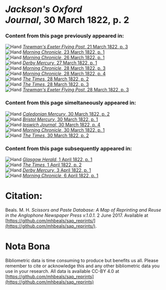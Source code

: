 # *Jackson's Oxford Journal*, 30 March 1822, p. 2  
  
### Content from this page previously appeared in:  
![Hand](http://scissorsandpaste.net/wp-content/uploads/2017/06/smallhandpointer.png) [*Trewman's Exeter Flying Post*, 21 March 1822, p. 3](https://mhbeals.github.io/sap_html/Trewman's-Exeter-Flying-Post/Trewman's-Exeter-Flying-Post-21-March-1822-p-3)  
![Hand](http://scissorsandpaste.net/wp-content/uploads/2017/06/smallhandpointer.png) [*Morning Chronicle*, 23 March 1822, p. 1](https://mhbeals.github.io/sap_html/Morning-Chronicle/Morning-Chronicle-23-March-1822-p-1)  
![Hand](http://scissorsandpaste.net/wp-content/uploads/2017/06/smallhandpointer.png) [*Morning Chronicle*, 26 March 1822, p. 1](https://mhbeals.github.io/sap_html/Morning-Chronicle/Morning-Chronicle-26-March-1822-p-1)  
![Hand](http://scissorsandpaste.net/wp-content/uploads/2017/06/smallhandpointer.png) [*Derby Mercury*, 27 March 1822, p. 1](https://mhbeals.github.io/sap_html/Derby-Mercury/Derby-Mercury-27-March-1822-p-1)  
![Hand](http://scissorsandpaste.net/wp-content/uploads/2017/06/smallhandpointer.png) [*Morning Chronicle*, 28 March 1822, p. 3](https://mhbeals.github.io/sap_html/Morning-Chronicle/Morning-Chronicle-28-March-1822-p-3)  
![Hand](http://scissorsandpaste.net/wp-content/uploads/2017/06/smallhandpointer.png) [*Morning Chronicle*, 28 March 1822, p. 4](https://mhbeals.github.io/sap_html/Morning-Chronicle/Morning-Chronicle-28-March-1822-p-4)  
![Hand](http://scissorsandpaste.net/wp-content/uploads/2017/06/smallhandpointer.png) [*The Times*, 28 March 1822, p. 2](https://mhbeals.github.io/sap_html/The-Times/The-Times-28-March-1822-p-2)  
![Hand](http://scissorsandpaste.net/wp-content/uploads/2017/06/smallhandpointer.png) [*The Times*, 28 March 1822, p. 3](https://mhbeals.github.io/sap_html/The-Times/The-Times-28-March-1822-p-3)  
![Hand](http://scissorsandpaste.net/wp-content/uploads/2017/06/smallhandpointer.png) [*Trewman's Exeter Flying Post*, 28 March 1822, p. 3](https://mhbeals.github.io/sap_html/Trewman's-Exeter-Flying-Post/Trewman's-Exeter-Flying-Post-28-March-1822-p-3)  
  
### Content from this page simeltaneously appeared in:  
![Hand](http://scissorsandpaste.net/wp-content/uploads/2017/06/smallhandpointer.png) [*Caledonian Mercury*, 30 March 1822, p. 2](https://mhbeals.github.io/sap_html/Caledonian-Mercury/Caledonian-Mercury-30-March-1822-p-2)  
![Hand](http://scissorsandpaste.net/wp-content/uploads/2017/06/smallhandpointer.png) [*Bristol Mercury*, 30 March 1822, p. 1](https://mhbeals.github.io/sap_html/Bristol-Mercury/Bristol-Mercury-30-March-1822-p-1)  
![Hand](http://scissorsandpaste.net/wp-content/uploads/2017/06/smallhandpointer.png) [*Ipswich Journal*, 30 March 1822, p. 4](https://mhbeals.github.io/sap_html/Ipswich-Journal/Ipswich-Journal-30-March-1822-p-4)  
![Hand](http://scissorsandpaste.net/wp-content/uploads/2017/06/smallhandpointer.png) [*Morning Chronicle*, 30 March 1822, p. 1](https://mhbeals.github.io/sap_html/Morning-Chronicle/Morning-Chronicle-30-March-1822-p-1)  
![Hand](http://scissorsandpaste.net/wp-content/uploads/2017/06/smallhandpointer.png) [*The Times*, 30 March 1822, p. 2](https://mhbeals.github.io/sap_html/The-Times/The-Times-30-March-1822-p-2)  
  
### Content from this page subsequently appeared in:  
![Hand](http://scissorsandpaste.net/wp-content/uploads/2017/06/smallhandpointer.png) [*Glasgow Herald*, 1 April 1822, p. 1](https://mhbeals.github.io/sap_html/Glasgow-Herald/Glasgow-Herald-1-April-1822-p-1)  
![Hand](http://scissorsandpaste.net/wp-content/uploads/2017/06/smallhandpointer.png) [*The Times*, 1 April 1822, p. 2](https://mhbeals.github.io/sap_html/The-Times/The-Times-1-April-1822-p-2)  
![Hand](http://scissorsandpaste.net/wp-content/uploads/2017/06/smallhandpointer.png) [*Derby Mercury*, 3 April 1822, p. 1](https://mhbeals.github.io/sap_html/Derby-Mercury/Derby-Mercury-3-April-1822-p-1)  
![Hand](http://scissorsandpaste.net/wp-content/uploads/2017/06/smallhandpointer.png) [*Morning Chronicle*, 6 April 1822, p. 1](https://mhbeals.github.io/sap_html/Morning-Chronicle/Morning-Chronicle-6-April-1822-p-1)  


# Citation: 

Beals. M. H. *Scissors and Paste Database: A Map of Reprinting and Reuse in the Anglophone Newspaper Press v.1.0.1.* 2 June 2017. Available at [https://github.com/mhbeals/sap_reprints/](https://github.com/mhbeals/sap_reprints/). 

# Nota Bona

Bibliometric data is time consuming to produce but benefits us all. Please remember to cite or acknowledge this and any other bibliometric data you use in your research. All data is available CC-BY 4.0 at [https://github.com/mhbeals/sap_reprints](https://github.com/mhbeals/sap_reprints)